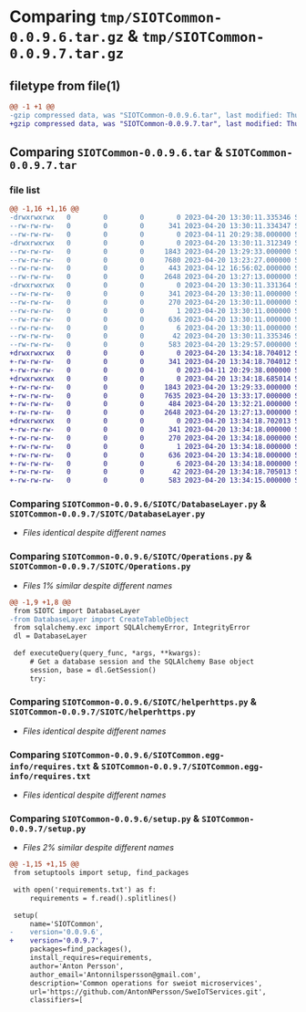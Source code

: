 # Comparing `tmp/SIOTCommon-0.0.9.6.tar.gz` & `tmp/SIOTCommon-0.0.9.7.tar.gz`

## filetype from file(1)

```diff
@@ -1 +1 @@
-gzip compressed data, was "SIOTCommon-0.0.9.6.tar", last modified: Thu Apr 20 13:30:11 2023, max compression
+gzip compressed data, was "SIOTCommon-0.0.9.7.tar", last modified: Thu Apr 20 13:34:18 2023, max compression
```

## Comparing `SIOTCommon-0.0.9.6.tar` & `SIOTCommon-0.0.9.7.tar`

### file list

```diff
@@ -1,16 +1,16 @@
-drwxrwxrwx   0        0        0        0 2023-04-20 13:30:11.335346 SIOTCommon-0.0.9.6/
--rw-rw-rw-   0        0        0      341 2023-04-20 13:30:11.334347 SIOTCommon-0.0.9.6/PKG-INFO
--rw-rw-rw-   0        0        0        0 2023-04-11 20:29:38.000000 SIOTCommon-0.0.9.6/README.txt
-drwxrwxrwx   0        0        0        0 2023-04-20 13:30:11.312349 SIOTCommon-0.0.9.6/SIOTC/
--rw-rw-rw-   0        0        0     1843 2023-04-20 13:29:33.000000 SIOTCommon-0.0.9.6/SIOTC/DatabaseLayer.py
--rw-rw-rw-   0        0        0     7680 2023-04-20 13:23:27.000000 SIOTCommon-0.0.9.6/SIOTC/Operations.py
--rw-rw-rw-   0        0        0      443 2023-04-12 16:56:02.000000 SIOTCommon-0.0.9.6/SIOTC/__init__.py
--rw-rw-rw-   0        0        0     2648 2023-04-20 13:27:13.000000 SIOTCommon-0.0.9.6/SIOTC/helperhttps.py
-drwxrwxrwx   0        0        0        0 2023-04-20 13:30:11.331364 SIOTCommon-0.0.9.6/SIOTCommon.egg-info/
--rw-rw-rw-   0        0        0      341 2023-04-20 13:30:11.000000 SIOTCommon-0.0.9.6/SIOTCommon.egg-info/PKG-INFO
--rw-rw-rw-   0        0        0      270 2023-04-20 13:30:11.000000 SIOTCommon-0.0.9.6/SIOTCommon.egg-info/SOURCES.txt
--rw-rw-rw-   0        0        0        1 2023-04-20 13:30:11.000000 SIOTCommon-0.0.9.6/SIOTCommon.egg-info/dependency_links.txt
--rw-rw-rw-   0        0        0      636 2023-04-20 13:30:11.000000 SIOTCommon-0.0.9.6/SIOTCommon.egg-info/requires.txt
--rw-rw-rw-   0        0        0        6 2023-04-20 13:30:11.000000 SIOTCommon-0.0.9.6/SIOTCommon.egg-info/top_level.txt
--rw-rw-rw-   0        0        0       42 2023-04-20 13:30:11.335346 SIOTCommon-0.0.9.6/setup.cfg
--rw-rw-rw-   0        0        0      583 2023-04-20 13:29:57.000000 SIOTCommon-0.0.9.6/setup.py
+drwxrwxrwx   0        0        0        0 2023-04-20 13:34:18.704012 SIOTCommon-0.0.9.7/
+-rw-rw-rw-   0        0        0      341 2023-04-20 13:34:18.704012 SIOTCommon-0.0.9.7/PKG-INFO
+-rw-rw-rw-   0        0        0        0 2023-04-11 20:29:38.000000 SIOTCommon-0.0.9.7/README.txt
+drwxrwxrwx   0        0        0        0 2023-04-20 13:34:18.685014 SIOTCommon-0.0.9.7/SIOTC/
+-rw-rw-rw-   0        0        0     1843 2023-04-20 13:29:33.000000 SIOTCommon-0.0.9.7/SIOTC/DatabaseLayer.py
+-rw-rw-rw-   0        0        0     7635 2023-04-20 13:33:17.000000 SIOTCommon-0.0.9.7/SIOTC/Operations.py
+-rw-rw-rw-   0        0        0      484 2023-04-20 13:32:21.000000 SIOTCommon-0.0.9.7/SIOTC/__init__.py
+-rw-rw-rw-   0        0        0     2648 2023-04-20 13:27:13.000000 SIOTCommon-0.0.9.7/SIOTC/helperhttps.py
+drwxrwxrwx   0        0        0        0 2023-04-20 13:34:18.702013 SIOTCommon-0.0.9.7/SIOTCommon.egg-info/
+-rw-rw-rw-   0        0        0      341 2023-04-20 13:34:18.000000 SIOTCommon-0.0.9.7/SIOTCommon.egg-info/PKG-INFO
+-rw-rw-rw-   0        0        0      270 2023-04-20 13:34:18.000000 SIOTCommon-0.0.9.7/SIOTCommon.egg-info/SOURCES.txt
+-rw-rw-rw-   0        0        0        1 2023-04-20 13:34:18.000000 SIOTCommon-0.0.9.7/SIOTCommon.egg-info/dependency_links.txt
+-rw-rw-rw-   0        0        0      636 2023-04-20 13:34:18.000000 SIOTCommon-0.0.9.7/SIOTCommon.egg-info/requires.txt
+-rw-rw-rw-   0        0        0        6 2023-04-20 13:34:18.000000 SIOTCommon-0.0.9.7/SIOTCommon.egg-info/top_level.txt
+-rw-rw-rw-   0        0        0       42 2023-04-20 13:34:18.705013 SIOTCommon-0.0.9.7/setup.cfg
+-rw-rw-rw-   0        0        0      583 2023-04-20 13:34:15.000000 SIOTCommon-0.0.9.7/setup.py
```

### Comparing `SIOTCommon-0.0.9.6/SIOTC/DatabaseLayer.py` & `SIOTCommon-0.0.9.7/SIOTC/DatabaseLayer.py`

 * *Files identical despite different names*

### Comparing `SIOTCommon-0.0.9.6/SIOTC/Operations.py` & `SIOTCommon-0.0.9.7/SIOTC/Operations.py`

 * *Files 1% similar despite different names*

```diff
@@ -1,9 +1,8 @@
 from SIOTC import DatabaseLayer
-from DatabaseLayer import CreateTableObject
 from sqlalchemy.exc import SQLAlchemyError, IntegrityError
 dl = DatabaseLayer
 
 def executeQuery(query_func, *args, **kwargs):
     # Get a database session and the SQLAlchemy Base object
     session, base = dl.GetSession()
     try:
```

### Comparing `SIOTCommon-0.0.9.6/SIOTC/helperhttps.py` & `SIOTCommon-0.0.9.7/SIOTC/helperhttps.py`

 * *Files identical despite different names*

### Comparing `SIOTCommon-0.0.9.6/SIOTCommon.egg-info/requires.txt` & `SIOTCommon-0.0.9.7/SIOTCommon.egg-info/requires.txt`

 * *Files identical despite different names*

### Comparing `SIOTCommon-0.0.9.6/setup.py` & `SIOTCommon-0.0.9.7/setup.py`

 * *Files 2% similar despite different names*

```diff
@@ -1,15 +1,15 @@
 from setuptools import setup, find_packages
 
 with open('requirements.txt') as f:
     requirements = f.read().splitlines()
 
 setup(
     name='SIOTCommon',
-    version='0.0.9.6',
+    version='0.0.9.7',
     packages=find_packages(),
     install_requires=requirements,
     author='Anton Persson',
     author_email='Antonnilspersson@gmail.com',
     description='Common operations for sweiot microservices',
     url='https://github.com/AntonNPersson/SweIoTServices.git',
     classifiers=[
```

